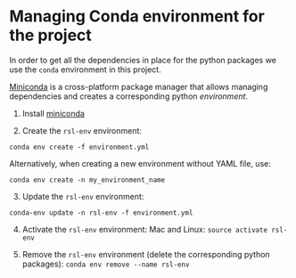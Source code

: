 # Managing Conda environment for the project

In order to get all the dependencies in place 
for the python packages we use the `conda` environment
in this project.


[Miniconda](https://conda.io/miniconda.html) 
is a cross-platform package manager that allows managing
dependencies and creates a corresponding python *environment*. 

1) Install [miniconda](https://conda.io/miniconda.html)

2) Create the `rsl-env` environment:

`
conda env create -f environment.yml
`

Alternatively, when creating a new environment without YAML file, use:

`
conda env create -n my_environment_name
`

3) Update the `rsl-env` environment:

`
conda-env update -n rsl-env -f environment.yml
`

4) Activate the `rsl-env` environment:
Mac and Linux:
`
source activate rsl-env
`

5) Remove the `rsl-env` environment 
(delete the corresponding python packages):
`
conda env remove --name rsl-env
`